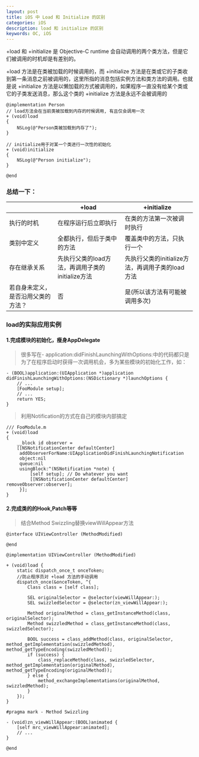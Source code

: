 ```yaml
---
layout: post
title: iOS 中 Load 和 Initialize 的区别
categories: iOS
description: load 和 initialize 的区别
keywords: OC, iOS
---
```


+load 和 +initialize 是 Objective-C runtime 会自动调用的两个类方法，但是它们被调用的时机却是有差别的。

+load 方法是在类被加载的时候调用的，而 +initialize 方法是在类或它的子类收到第一条消息之前被调用的，这里所指的消息包括实例方法和类方法的调用。也就是说 +initialize 方法是以懒加载的方式被调用的，如果程序一直没有给某个类或它的子类发送消息，那么这个类的 +initialize 方法是永远不会被调用的

```
@implementation Person
// load方法会在当前类被加载到内存的时候调用, 有且仅会调用一次
+ (void)load
{
    NSLog(@"Person类被加载到内存了");
}
 
// initialize用于对某一个类进行一次性的初始化
+ (void)initialize
{
    NSLog(@"Person initialize");
}

@end
```

### 总结一下：

|  | +load | +initialize |
| ------ | ------ | ------ |
| 执行的时机 | 在程序运行后立即执行 | 在类的方法第一次被调时执行 |
| 类别中定义 | 全都执行，但后于类中的方法 | 覆盖类中的方法，只执行一个|
| 存在继承关系 | 先执行父类的load方法，再调用子类的initialize方法 | 先执行父类的initialize方法，再调用子类的load方法 |
| 若自身未定义，是否沿用父类的方法？ | 否 | 是(所以该方法有可能被调用多次)|


### load的实际应用实例
#### 1.完成模块的初始化，瘦身AppDelegate

> 很多写在- application:didFinishLaunchingWithOptions:中的代码都只是为了在程序启动时获得一次调用机会，多为某些模块的初始化工作，如：

```
- (BOOL)application:(UIApplication *)application
didFinishLaunchingWithOptions:(NSDictionary *)launchOptions {
    // ...
    [FooModule setup];
    // ...
    return YES;
}
```

> 利用Notification的方式在自己的模块内部搞定

```
/// FooModule.m
+ (void)load
{
    __block id observer =
    [[NSNotificationCenter defaultCenter]
     addObserverForName:UIApplicationDidFinishLaunchingNotification
     object:nil
     queue:nil
     usingBlock:^(NSNotification *note) {
         [self setup]; // Do whatever you want
         [[NSNotificationCenter defaultCenter] removeObserver:observer];
     }];
}
```
#### 2.完成类的的Hook,Patch等等
> 结合Method Swizzling替换viewWillAppear方法

```
@interface UIViewController (MethodModified)

@end

@implementation UIViewController (MethodModified)

+ (void)load {
    static dispatch_once_t onceToken;
    //防止程序员对 +load 方法的手动调用
    dispatch_once(&onceToken, ^{
        Class class = [self class];

        SEL originalSelector = @selector(viewWillAppear:);
        SEL swizzledSelector = @selector(zn_viewWillAppear:);

        Method originalMethod = class_getInstanceMethod(class, originalSelector);
        Method swizzledMethod = class_getInstanceMethod(class, swizzledSelector);

        BOOL success = class_addMethod(class, originalSelector, method_getImplementation(swizzledMethod), method_getTypeEncoding(swizzledMethod));
        if (success) {
            class_replaceMethod(class, swizzledSelector, method_getImplementation(originalMethod), method_getTypeEncoding(originalMethod));
        } else {
            method_exchangeImplementations(originalMethod, swizzledMethod);
        }
    });
}

#pragma mark - Method Swizzling

- (void)zn_viewWillAppear:(BOOL)animated {
    [self mrc_viewWillAppear:animated];
    // ...
}

@end

```


 
